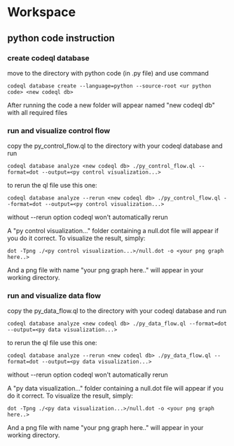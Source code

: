# Workspace

## python code instruction

### create codeql database
move to the directory with python code (in .py file) and use command
```
codeql database create --language=python --source-root <ur python code> <new codeql db>
```

After running the code a new folder will appear named "new codeql db" with all required files


### run and visualize control flow
copy the py_control_flow.ql to the directory with your codeql database and run
```
codeql database analyze <new codeql db> ./py_control_flow.ql --format=dot --output=<py control visualization...>
```
to rerun the ql file use this one:
```
codeql database analyze --rerun <new codeql db> ./py_control_flow.ql --format=dot --output=<py control visualization...>
```
without --rerun option codeql won't automatically rerun


A "py control visualization..." folder containing a null.dot file will appear if you do it correct. To visualize the result, simply:
```
dot -Tpng ./<py control visualization...>/null.dot -o <your png graph here..> 
```

And a png file with name "your png graph here.." will appear in your working directory.


### run and visualize data flow
copy the py_data_flow.ql to the directory with your codeql database and run
```
codeql database analyze <new codeql db> ./py_data_flow.ql --format=dot --output=<py data visualization...>
```
to rerun the ql file use this one:
```
codeql database analyze --rerun <new codeql db> ./py_data_flow.ql --format=dot --output=<py data visualization...>
```
without --rerun option codeql won't automatically rerun


A "py data visualization..." folder containing a null.dot file will appear if you do it correct. To visualize the result, simply:
```
dot -Tpng ./<py data visualization...>/null.dot -o <your png graph here..> 
```

And a png file with name "your png graph here.." will appear in your working directory.

